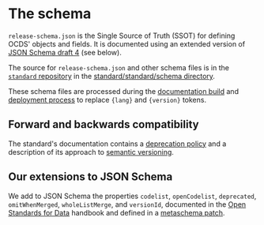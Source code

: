 # The schema

`release-schema.json` is the Single Source of Truth (SSOT) for defining OCDS' objects and fields. It is documented using an extended version of [JSON Schema draft 4](https://tools.ietf.org/html/draft-zyp-json-schema-04) (see below).

The source for `release-schema.json` and other schema files is in the [`standard` repository](https://github.com/open-contracting/standard) in the [standard/standard/schema directory](https://github.com/open-contracting/standard/tree/HEAD/standard/schema).

These schema files are processed during the [documentation build](technical/build) and [deployment process](technical/deployment) to replace `{lang}` and `{version}` tokens.

## Forward and backwards compatibility

The standard's documentation contains a [deprecation policy](http://standard.open-contracting.org/latest/en/schema/deprecation/) and a description of its approach to [semantic versioning](http://standard.open-contracting.org/latest/en/support/governance/#versions).

## Our extensions to JSON Schema

We add to JSON Schema the properties `codelist`, `openCodelist`, `deprecated`, `omitWhenMerged`, `wholeListMerge`, and `versionId`, documented in the [Open Standards for Data](http://os4d.opendataservices.coop/development/schema/#extended-json-schema) handbook and defined in a [metaschema patch](https://github.com/open-contracting/standard/tree/HEAD/standard/schema/metaschema). 
